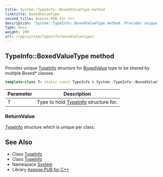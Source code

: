 ```yaml
---
title: System::TypeInfo::BoxedValueType method
linktitle: BoxedValueType
second_title: Aspose.PUB for C++
description: 'System::TypeInfo::BoxedValueType method. Provides unique TypeInfo structure for BoxedValue type to be shared by multiple Boxed* classes in C++.'
type: docs
weight: 200
url: /cpp/system/typeinfo/boxedvaluetype/
---
```

## TypeInfo::BoxedValueType method


Provides unique [TypeInfo](../) structure for [BoxedValue](../boxedvalue/) type to be shared by multiple Boxed* classes.

```cpp
template<class T> static const TypeInfo & System::TypeInfo::BoxedValueType()
```


| Parameter | Description |
| --- | --- |
| T | Type to hold [TypeInfo](../) structure for. |

### ReturnValue

[TypeInfo](../) structure which is unique per class.

## See Also

* Class [TypeInfo](../)
* Class [TypeInfo](../)
* Namespace [System](../../)
* Library [Aspose.PUB for C++](../../../)
